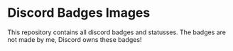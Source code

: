 # Discord Badges Images

This repository contains all discord badges and statusses.
The badges are not made by me, Discord owns these badges!
